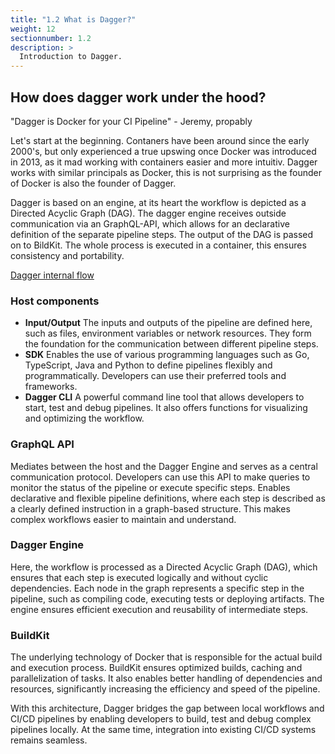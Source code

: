 ```yaml
---
title: "1.2 What is Dagger?"
weight: 12
sectionnumber: 1.2
description: >
  Introduction to Dagger.
---
```



## How does dagger work under the hood?


"Dagger is Docker for your CI Pipeline" - Jeremy, propably

Let's start at the beginning. Contaners have been around since the early 2000's, but only experienced a true upswing once Docker was introduced in 2013, as it mad working with containers easier and more intuitiv.
Dagger works with similar principals as Docker, this is not surprising as the founder of Docker is also the founder of Dagger.

Dagger is based on an engine, at its heart the workflow is depicted as a Directed Acyclic Graph (DAG). The dagger engine receives outside communication via an GraphQL-API, which allows for an declarative definition of the separate pipeline steps. The output of the DAG is passed on to BildKit. The whole process is executed in a container, this ensures consistency and portability.

[Dagger internal flow](dagger-4.svg)


### Host components


* **Input/Output** The inputs and outputs of the pipeline are defined here, such as files, environment variables or network resources. They form the foundation for the communication between different pipeline steps.
* **SDK** Enables the use of various programming languages such as Go, TypeScript, Java and Python to define pipelines flexibly and programmatically. Developers can use their preferred tools and frameworks.
* **Dagger CLI** A powerful command line tool that allows developers to start, test and debug pipelines. It also offers functions for visualizing and optimizing the workflow.


### GraphQL API

Mediates between the host and the Dagger Engine and serves as a central communication protocol. Developers can use this API to make queries to monitor the status of the pipeline or execute specific steps.
Enables declarative and flexible pipeline definitions, where each step is described as a clearly defined instruction in a graph-based structure. This makes complex workflows easier to maintain and understand.

### Dagger Engine

Here, the workflow is processed as a Directed Acyclic Graph (DAG), which ensures that each step is executed logically and without cyclic dependencies.
Each node in the graph represents a specific step in the pipeline, such as compiling code, executing tests or deploying artifacts. The engine ensures efficient execution and reusability of intermediate steps.

### BuildKit

The underlying technology of Docker that is responsible for the actual build and execution process. BuildKit ensures optimized builds, caching and parallelization of tasks.
It also enables better handling of dependencies and resources, significantly increasing the efficiency and speed of the pipeline.

With this architecture, Dagger bridges the gap between local workflows and CI/CD pipelines by enabling developers to build, test and debug complex pipelines locally. At the same time, integration into existing CI/CD systems remains seamless.

